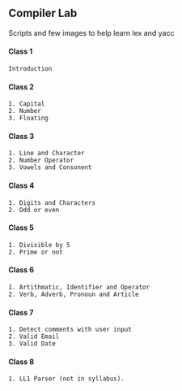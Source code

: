 ## Compiler Lab
Scripts and few images to help learn lex and yacc
#### Class 1
```
Introduction
```
#### Class 2
```
1. Capital
2. Number
3. Floating
```
#### Class 3
```
1. Line and Character
2. Number Operator
3. Vowels and Consonent
```
#### Class 4
```
1. Digits and Characters
2. Odd or even
```
#### Class 5
```
1. Divisible by 5
2. Prime or not
```
#### Class 6
```
1. Artithmatic, Identifier and Operator
2. Verb, Adverb, Pronoun and Article
```
#### Class 7
```
1. Detect comments with user input
2. Valid Email
3. Valid Date
```
#### Class 8
```
1. LL1 Parser (not in syllabus).
```